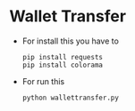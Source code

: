 # Wallet Transfer 

- For install this you have to
  ```
  pip install requests
  pip install colorama
  ```

- For run this
  ```
  python wallettransfer.py
  ```
